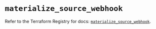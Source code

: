 # `materialize_source_webhook`

Refer to the Terraform Registry for docs: [`materialize_source_webhook`](https://registry.terraform.io/providers/materializeinc/materialize/0.9.1/docs/resources/source_webhook).
